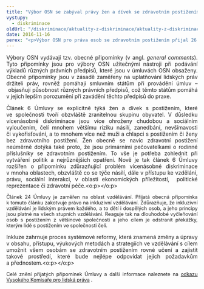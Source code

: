 ```yaml
---
title: "Výbor OSN se zabýval právy žen a dívek se zdravotním postižením a inkluzivním vzděláváním"
vystupy:
  - diskriminace
oldUrl: "/diskriminace/aktuality-z-diskriminace/aktuality-z-diskriminace-2016/vybor-osn-se-zabyval-pravy-zen-a-divek-se-zdravotnim-postizenim-a-inkluzivnim-vzdelavan/"
date: 2016-11-16
perex: "<p>Výbor OSN pro práva osob se zdravotním postižením přijal 26. srpna 2016 jako součást Úmluvy o právech osob se zdravotním postižením (dále jen “Úmluva”) dvě obecné připomínky týkající se práv žen a dívek s postižením a inkluzivního vzdělávání osob s postižením.</p>"
---
```


<!-- imported from the old website -->

<p class="MsoNormal" style="text-align:justify"><span lang="EN-US">Výbory OSN vydávají tzv.
obecné připomínky (v angl. <i>general
comments</i>). Tyto připomínky jsou pro výbory OSN užitečnými nástroji při
podávání výkladů různých právních předpisů, které jsou v úmluvách OSN
obsaženy. Obecné připomínky jsou v zásadě zaměřeny na uplatňování lidských práv
držiteli práv, rovněž pomáhají smluvním státům při provádění úmluv – objasňují
působnost různých právních předpisů, což těmto státům pomáhá v jejich
lepším porozumění při zavádění těchto předpisů do praxe.</span><span style="font-size: 12.8px;"> </span></p>

<p class="MsoNormal" style="text-align:justify"><span lang="EN-US">Článek 6 Úmluvy se explicitně
týká žen a dívek s postižením, které ve společnosti tvoří obzvláště zranitelnou
skupinu obyvatel. V důsledku vícenásobné diskriminace jsou více ohroženy
chudobou a sociálním vyloučením, čelí
mnohem většímu riziku násilí, zanedbání, nevšímavosti či vykořisťování, a to
mnohem více než muži a chlapci s postižením či ženy bez zdravotního postižení.
Žen obecně se navíc zdravotní postižení neúměrně dotýká také proto, že jsou
primárními pečovatelkami o rodinné příslušníky se zdravotním postižením. To vše
je potřeba zohlednit při vytváření politik a nejrůznějších opatření. Nově je tak
článek 6 Úmluvy rozšířen o připomínku zdůrazňující problém vícenásobné
diskriminace v mnoha oblastech, obzvláště co se týče násilí, dále v přístupu ke
vzdělání, právu, sociální interakci, v oblasti ekonomických příležitostí,  politické reprezentace či zdravotní péče.&lt;o:p&gt;&lt;/o:p&gt;</span></p>

<p class="MsoNormal" style="text-align:justify"><span style="font-size: 12.8px;">Článek 24 Úmluvy je zaměřen na
oblast vzdělávání. Přijatá obecná připomínka k tomuto článku zakotvuje
právo na inkluzivní vzdělávání. Zdůrazňuje, že inkluzivní vzdělávání je lidským
právem každého, a to dětí i dospělých osob, a jeho principy jsou platné na
všech stupních vzdělávání. Reaguje tak na dlouhodobé vyčleňování osob s
postižením z většinové společnosti a jeho cílem je odstranit překážky, kterým
lidé s postižením ve společnosti čelí.</span></p>

<p class="MsoNormal" style="text-align:justify">Inkluze zahrnuje proces systémové
reformy, která znamená změny a úpravy v obsahu, přístupu, výukových
metodách a strategiích ve vzdělávání s cílem umožnit všem osobám se
zdravotním postižením rovné učení a zajistit takové prostředí, které bude
nejlépe odpovídat jejich požadavkům a přednostem.&lt;o:p&gt;&lt;/o:p&gt;</p>

<p class="MsoNormal" style="text-align:justify"><span style="font-size: 12.8px;">Celé znění přijatých
připomínek Úmluvy a další informace naleznete na <a title="Otevření do nového okna" href="http://www.ohchr.org/EN/HRBodies/CRPD/Pages/GC.aspx" target="_blank">odkazu Vysokého Komisaře pro lidská práva</a> .</span></p>
